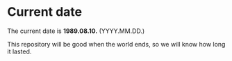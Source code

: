 # Current date

The current date is **1989.08.10.** (YYYY.MM.DD.)

This repository will be good when the world ends, so we will know how long it lasted.